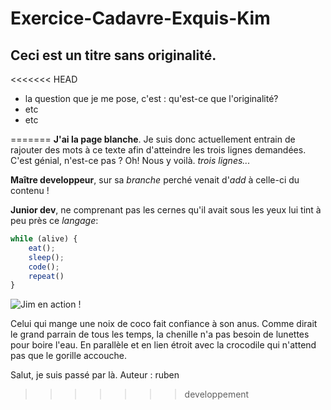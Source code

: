 # Exercice-Cadavre-Exquis-Kim
## Ceci est un titre sans originalité. 
<<<<<<< HEAD

- la question que je me pose, c'est : qu'est-ce que l'originalité? 
- etc
- etc

=======
**J'ai la page blanche**. Je suis donc actuellement entrain de rajouter des mots à ce texte afin d'atteindre les trois lignes demandées. C'est génial, n'est-ce pas ? Oh! Nous y voilà. *trois lignes...* 

**Maître developpeur**, sur sa _branche_ perché venait d'_add_ à celle-ci du contenu !

**Junior dev**, ne comprenant pas les cernes qu'il avait sous les yeux lui tint à peu près ce _langage_:

```javascript
while (alive) {
    eat();
    sleep();
    code();
    repeat()
}
```
![Jim en action !](https://media.giphy.com/media/fQZX2aoRC1Tqw/source.gif)

Celui qui mange une noix de coco fait confiance à son anus. Comme dirait le grand parrain de tous les temps, la chenille n'a pas besoin de lunettes pour boire l'eau. En parallèle et en lien étroit avec la crocodile qui n'attend pas que le gorille accouche.

Salut, je suis passé par là. Auteur : ruben
>>>>>>> developpement
